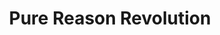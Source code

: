 ---
title: "Pure Reason Revolution"
summary: "British band. They played their last concert on November 30th, 2011, at Heaven, in London. The four remaining band members are now involved in **** , **** and **Twin Sun**. This quartet started again their activities 2019 and they be back on stage."
image: "pure-reason-revolution.jpg"
apple_music_artist_url: "https://music.apple.com/gb/artist/pure-reason-revolution/42271645"
---